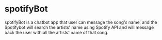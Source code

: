 # spotifyBot

spotifyBot is a chatbot app that user can message the song's name, and the Spotifybot will search the artists' name using Spotify API and will message back the user with all the artists' name of that song.

